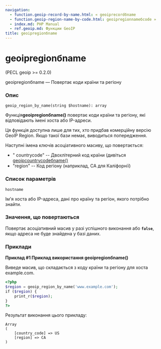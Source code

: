 ```yaml
---
navigation:
  - function.geoip-record-by-name.html: « geoiprecordбname
  - function.geoip-region-name-by-code.html: geoipregionnameбcode »
  - index.md: PHP Manual
  - ref.geoip.md: Функции GeoIP
title: geoipregionбname
---
```

# geoipregionбname

(PECL geoip >= 0.2.0)

geoipregionбname — Повертає коди країни та регіону

### Опис

```methodsynopsis
geoip_region_by_name(string $hostname): array
```

Функція**geoipregionбname()** повертає коди країни та регіону, які відповідають імені хоста або IP-адреси.

Ця функція доступна лише для тих, хто придбав комерційну версію GeoIP Region. Якщо такої бази немає, виводиться попередження.

Наступні імена ключів асоціативного масиву, що повертається:

-   " countrycode" -- Двохлітерний код країни (дивіться [geoipcountrycodeбname()](function.geoip-country-code-by-name.html)
-   "region" -- Код регіону (наприклад, CA для Каліфорнії)

### Список параметрів

`hostname`

Ім'я хоста або IP-адреса, дані про країну та регіон, якого потрібно знайти.

### Значення, що повертаються

Повертає асоціативний масив у разі успішного виконання або **`false`**, якщо адреса не буде знайдена у базі даних.

### Приклади

**Приклад #1 Приклад використання **geoipregionбname()****

Виведе масив, що складається з коду країни та регіону для хоста example.com.

```php
<?php
$region = geoip_region_by_name('www.example.com');
if ($region) {
    print_r($region);
}
?>
```

Результат виконання цього прикладу:

```
Array
(
    [country_code] => US
    [region] => CA
)
```
